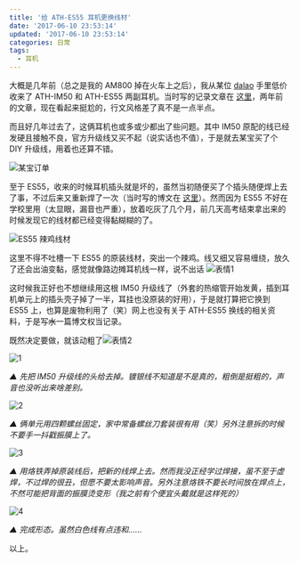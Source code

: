 ```yaml
---
title: '给 ATH-ES55 耳机更换线材'
date: '2017-06-10 23:53:14'
updated: '2017-06-10 23:53:14'
categories: 日常
tags:
  - 耳机
---
```


大概是几年前（总之是我的 AM800 掉在火车上之后），我从某位 [dalao](https://twitter.com/Panpawliet) 手里低价收来了 ATH-IM50 和 ATH-ES55 两副耳机。当时写的记录文章在 [这里](https://prinsss.github.io/get-im50/)，两年前的文章，现在看起来挺尬的，行文风格差了真不是一点半点。

而且好几年过去了，这俩耳机也或多或少都出了些问题。其中 IM50 原配的线已经发硬且接触不良，官方升级线又买不起（说实话也不值），于是就去某宝买了个 DIY 升级线，用着也还算不错。

![某宝订单](https://img.prin.studio/images/2017/06/10/snipaste_20170610_230116.png)

至于 ES55，收来的时候耳机插头就是坏的，虽然当初随便买了个插头随便焊上去了事，不过后来又重新焊了一次（当时写的博文在 [这里](https://prinsss.github.io/tips-for-fixing-audio-jack/)）。然而因为 ES55 不好在学校里用（太显眼，漏音也严重），放着吃灰了几个月，前几天高考结束拿出来的时候发现它的线材都已经变得黏糊糊的了。

<!--more-->

![ES55 辣鸡线材](https://img.prin.studio/images/2017/06/10/IMG_20170609_224017.jpg)

这里不得不吐槽一下 ES55 的原装线材，突出一个辣鸡。线又细又容易缠绕，放久了还会出油变黏，感觉就像路边摊耳机线一样，说不出话 ![表情1](https://img.prin.studio/images/2017/06/07/QQ20170607203042.jpg)

这时候我正好也不想继续用这根 IM50 升级线了（外套的热缩管开始发黄，插到耳机单元上的插头壳子掉了一半，耳挂也没原装的好用），于是就打算把它换到 ES55 上，也算是废物利用了（笑）网上也没有关于 ATH-ES55 换线的相关资料，于是写~~水~~一篇博文权当记录。

既然决定要做，就该动粗了![表情2](https://img.prin.studio/images/2017/06/10/QQ20170610233518.jpg)

![1](https://img.prin.studio/images/2017/06/10/IMG_20170610_200132.jpg)

*▲ 先把 IM50 升级线的头给去掉。镀银线不知道是不是真的，粗倒是挺粗的，声音也没听出来啥差别。*

![2](https://img.prin.studio/images/2017/06/10/IMG_20170610_200459.jpg)

*▲ 俩单元用四颗螺丝固定，家中常备螺丝刀套装很有用（笑）另外注意拆的时候不要手一抖戳振膜上了。*

![3](https://img.prin.studio/images/2017/06/10/IMG_20170610_202429.jpg)

*▲ 用烙铁弄掉原装线后，把新的线焊上去。然而我没正经学过焊接，虽不至于虚焊，不过焊的很丑，但愿不要太影响声音。另外注意烙铁不要长时间放在焊点上，不然可能把背面的振膜烫变形（我之前有个便宜头戴就是这样死的）*

![4](https://img.prin.studio/images/2017/06/10/IMG_20170610_210319.jpg)

*▲ 完成形态。虽然白色线有点违和……*

以上。





